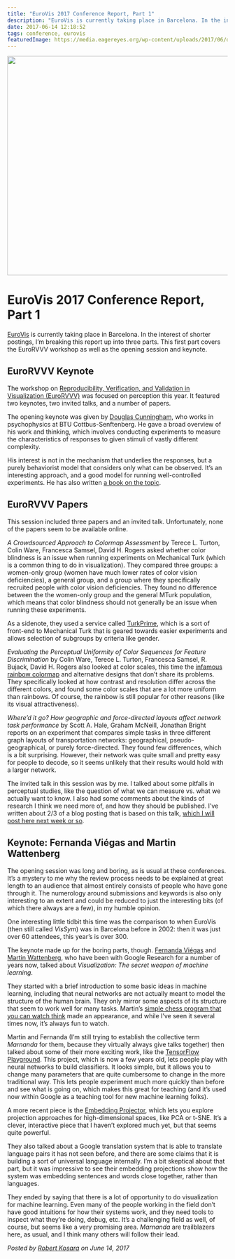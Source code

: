 ```yaml
---
title: "EuroVis 2017 Conference Report, Part 1"
description: "EuroVis is currently taking place in Barcelona. In the interest of shorter postings, I’m breaking this report up into three parts. This first part covers the EuroRVVV workshop as well as the opening session and keynote."
date: 2017-06-14 12:18:52
tags: conference, eurovis
featuredImage: https://media.eagereyes.org/wp-content/uploads/2017/06/dragon-gate.jpg
---
```


<p align="center"><img src="https://media.eagereyes.org/wp-content/uploads/2017/06/dragon-gate.jpg" width="720" height="500" /></p>

# EuroVis 2017 Conference Report, Part 1

<a href="http://eurovis2017.virvig.es">EuroVis</a> is currently taking place in Barcelona. In the interest of shorter postings, I’m breaking this report up into three parts. This first part covers the EuroRVVV workshop as well as the opening session and keynote.

## EuroRVVV Keynote

The workshop on <a href="http://www.eurorvvv.org">Reproducibility, Verification, and Validation in Visualization (EuroRVVV)</a> was focused on perception this year. It featured two keynotes, two invited talks, and a number of papers.

The opening keynote was given by <a href="https://www.b-tu.de/en/graphic-systems">Douglas Cunningham</a>, who works in psychophysics at BTU Cottbus-Senftenberg. He gave a broad overview of his work and thinking, which involves conducting experiments to measure the characteristics of responses to given stimuli of vastly different complexity.

His interest is not in the mechanism that underlies the responses, but a purely behaviorist model that considers only what can be observed. It’s an interesting approach, and a good model for running well-controlled experiments. He has also written <a href="https://www.crcpress.com/Experimental-Design-From-User-Studies-to-Psychophysics/Cunningham-Wallraven/p/book/9781568814681">a book on the topic</a>.

## EuroRVVV Papers

This session included three papers and an invited talk. Unfortunately, none of the papers seem to be available online.

<em>A Crowdsourced Approach to Colormap Assessment</em> by Terece L. Turton, Colin Ware, Francesca Samsel, David H. Rogers asked whether color blindness is an issue when running experiments on Mechanical Turk (which is a common thing to do in visualization). They compared three groups: a women-only group (women have much lower rates of color vision deficiencies), a general group, and a group where they specifically recruited people with color vision deficiencies. They found no difference between the the women-only group and the general MTurk population, which means that color blindness should not generally be an issue when running these experiments.

As a sidenote, they used a service called <a href="https://www.turkprime.com">TurkPrime</a>, which is a sort of front-end to Mechanical Turk that is geared towards easier experiments and allows selection of subgroups by criteria like gender.

<em>Evaluating the Perceptual Uniformity of Color Sequences for Feature Discrimination</em> by Colin Ware, Terece L. Turton, Francesca Samsel, R. Bujack, David H. Rogers also looked at color scales, this time the <a href="https://eagereyes.org/basics/rainbow-color-map">infamous rainbow colormap</a> and alternative designs that don’t share its problems. They specifically looked at how contrast and resolution differ across the different colors, and found some color scales that are a lot more uniform than rainbows. Of course, the rainbow is still popular for other reasons (like its visual attractiveness).

<em>Where’d it go? How geographic and force-directed layouts affect network task performance</em> by Scott A. Hale, Graham McNeill, Jonathan Bright reports on an experiment that compares simple tasks in three different graph layouts of transportation networks: geographical, pseudo-geographical, or purely force-directed. They found few differences, which is a bit surprising. However, their network was quite small and pretty easy for people to decode, so it seems unlikely that their results would hold with a larger network.

The invited talk in this session was by me. I talked about some pitfalls in perceptual studies, like the question of what we can measure vs. what we actually want to know. I also had some comments about the kinds of research I think we need more of, and how they should be published. I’ve written about 2/3 of a blog posting that is based on this talk, <a href="https://eagereyes.org/blog/2017/building-bridges-between-insular-infovis-papers">which I will post here next week or so</a>.

## Keynote: Fernanda Viégas and Martin Wattenberg

The opening session was long and boring, as is usual at these conferences. It’s a mystery to me why the review process needs to be explained at great length to an audience that almost entirely consists of people who have gone through it. The numerology around submissions and keywords is also only interesting to an extent and could be reduced to just the interesting bits (of which there always are a few), in my humble opinion.

One interesting little tidbit this time was the comparison to when EuroVis (then still called <em>VisSym</em>) was in Barcelona before in 2002: then it was just over 60 attendees, this year’s is over 300.

The keynote made up for the boring parts, though. <a href="https://research.google.com/pubs/FernandaViegas.html">Fernanda Viégas</a> and <a href="https://research.google.com/pubs/MartinWattenberg.html">Martin Wattenberg</a>, who have been with Google Research for a number of years now, talked about <em>Visualization: The secret weapon of machine learning</em>.

They started with a brief introduction to some basic ideas in machine learning, including that neural networks are not actually meant to model the structure of the human brain. They only mirror some aspects of its structure that seem to work well for many tasks. Martin’s <a href="http://www.bewitched.com/chess/">simple chess program that you can watch think</a> made an appearance, and while I’ve seen it several times now, it’s always fun to watch.

Martin and Fernanda (I’m still trying to establish the collective term <em>Marnanda</em> for them, because they virtually always give talks together) then talked about some of their more exciting work, like the <a href="http://playground.tensorflow.org">TensorFlow Playground</a>. This project, which is now a few years old, lets people play with neural networks to build classifiers. It looks simple, but it allows you to change many parameters that are quite cumbersome to change in the more traditional way. This lets people experiment much more quickly than before and see what is going on, which makes this great for teaching (and it’s used now within Google as a teaching tool for new machine learning folks).

A more recent piece is the <a href="http://projector.tensorflow.org">Embedding Projector</a>, which lets you explore projection approaches for high-dimensional spaces, like PCA or t-SNE. It’s a clever, interactive piece that I haven’t explored much yet, but that seems quite powerful.

They also talked about a Google translation system that is able to translate language pairs it has not seen before, and there are some claims that it is building a sort of universal language internally. I’m a bit skeptical about that part, but it was impressive to see their embedding projections show how the system was embedding sentences and words close together, rather than languages.

They ended by saying that there is a lot of opportunity to do visualization for machine learning. Even many of the people working in the field don’t have good intuitions for how their systems work, and they need tools to inspect what they’re doing, debug, etc. It’s a challenging field as well, of course, but seems like a very promising area. <em>Marnanda</em> are trailblazers here, as usual, and I think many others will follow their lead.


_Posted by <a href="/about">Robert Kosara</a> on June 14, 2017_


